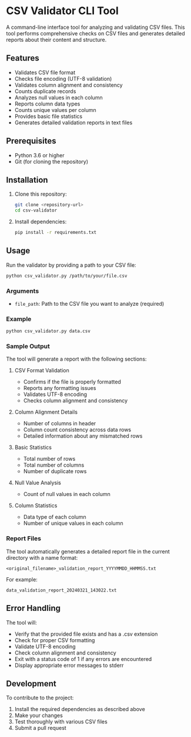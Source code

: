 # CSV Validator CLI Tool

A command-line interface tool for analyzing and validating CSV files. This tool performs comprehensive checks on CSV files and generates detailed reports about their content and structure.

## Features

- Validates CSV file format
- Checks file encoding (UTF-8 validation)
- Validates column alignment and consistency
- Counts duplicate records
- Analyzes null values in each column
- Reports column data types
- Counts unique values per column
- Provides basic file statistics
- Generates detailed validation reports in text files

## Prerequisites

- Python 3.6 or higher
- Git (for cloning the repository)

## Installation

1. Clone this repository:
   ```bash
   git clone <repository-url>
   cd csv-validator
   ```

2. Install dependencies:
   ```bash
   pip install -r requirements.txt
   ```

## Usage

Run the validator by providing a path to your CSV file:
```bash
python csv_validator.py /path/to/your/file.csv
```

### Arguments

- `file_path`: Path to the CSV file you want to analyze (required)

### Example

```bash
python csv_validator.py data.csv
```

### Sample Output

The tool will generate a report with the following sections:

1. CSV Format Validation
   - Confirms if the file is properly formatted
   - Reports any formatting issues
   - Validates UTF-8 encoding
   - Checks column alignment and consistency

2. Column Alignment Details
   - Number of columns in header
   - Column count consistency across data rows
   - Detailed information about any mismatched rows

3. Basic Statistics
   - Total number of rows
   - Total number of columns
   - Number of duplicate rows

4. Null Value Analysis
   - Count of null values in each column

5. Column Statistics
   - Data type of each column
   - Number of unique values in each column

### Report Files

The tool automatically generates a detailed report file in the current directory with a name format:
```
<original_filename>_validation_report_YYYYMMDD_HHMMSS.txt
```

For example:
```
data_validation_report_20240321_143022.txt
```

## Error Handling

The tool will:
- Verify that the provided file exists and has a .csv extension
- Check for proper CSV formatting
- Validate UTF-8 encoding
- Check column alignment and consistency
- Exit with a status code of 1 if any errors are encountered
- Display appropriate error messages to stderr

## Development

To contribute to the project:

1. Install the required dependencies as described above
2. Make your changes
3. Test thoroughly with various CSV files
4. Submit a pull request 